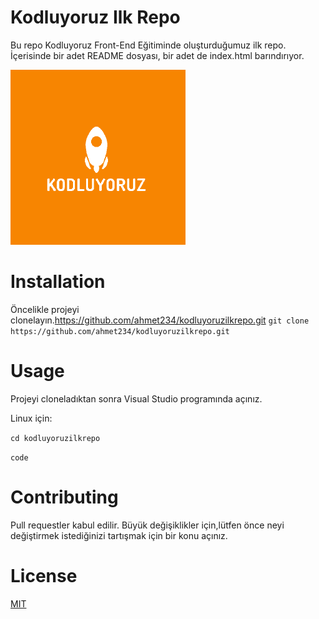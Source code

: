 # Kodluyoruz Ilk Repo
Bu repo Kodluyoruz Front-End Eğitiminde oluşturduğumuz ilk repo. İçerisinde bir adet
README dosyası, bir adet de index.html barındırıyor.

![banner resmi](https://github.com/ahmet234/kodluyoruzilkrepo/blob/main/kod.png)

# Installation 
Öncelikle projeyi clonelayın.https://github.com/ahmet234/kodluyoruzilkrepo.git
`git clone https://github.com/ahmet234/kodluyoruzilkrepo.git
`
# Usage
Projeyi cloneladıktan sonra Visual Studio programında açınız.

Linux için:

`cd kodluyoruzilkrepo`

`code`

# Contributing
Pull requestler kabul edilir. Büyük değişiklikler için,lütfen önce neyi değiştirmek
istediğinizi tartışmak için bir konu açınız.

# License
[MIT](MIT)
